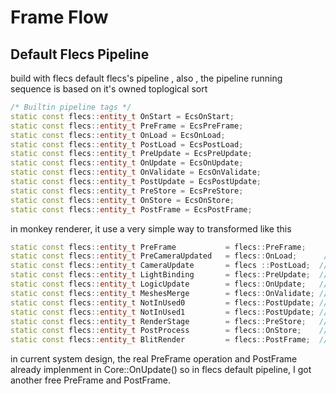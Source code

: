 # Frame Flow

## Default Flecs Pipeline

build with flecs default flecs's pipeline , also , the pipeline running sequence is based on it's owned toplogical sort

```cpp
/* Builtin pipeline tags */
static const flecs::entity_t OnStart = EcsOnStart;
static const flecs::entity_t PreFrame = EcsPreFrame;
static const flecs::entity_t OnLoad = EcsOnLoad;
static const flecs::entity_t PostLoad = EcsPostLoad;
static const flecs::entity_t PreUpdate = EcsPreUpdate;
static const flecs::entity_t OnUpdate = EcsOnUpdate;
static const flecs::entity_t OnValidate = EcsOnValidate;
static const flecs::entity_t PostUpdate = EcsPostUpdate;
static const flecs::entity_t PreStore = EcsPreStore;
static const flecs::entity_t OnStore = EcsOnStore;
static const flecs::entity_t PostFrame = EcsPostFrame;
```

in monkey renderer, it use a very simple way to transformed like this

```cpp
static const flecs::entity_t PreFrame           = flecs::PreFrame;      // just simply useing alias for more easy ways to use
static const flecs::entity_t PreCameraUpdated   = flecs::OnLoad;      // here will handling the InputHandler and Camera Operations
static const flecs::entity_t CameraUpdate       = flecs ::PostLoad;  // In this phase should only be has CameraUpdate
static const flecs::entity_t LightBinding       = flecs::PreUpdate;  // Binding lights and update lights 
static const flecs::entity_t LogicUpdate        = flecs::OnUpdate;   // calculate about mesh moving etc and logic running 
static const flecs::entity_t MeshesMerge        = flecs::OnValidate; // as i wish , this phase will merge each meshes in different render pass 
static const flecs::entity_t NotInUsed0         = flecs::PostUpdate; // empty for the future use 
static const flecs::entity_t NotInUsed1         = flecs::PostUpdate; // empty for the future use 
static const flecs::entity_t RenderStage        = flecs::PreStore;   // forward render , deffered render and etc 
static const flecs::entity_t PostProcess        = flecs::OnStore;    // render and post process 
static const flecs::entity_t BlitRender         = flecs::PostFrame;  // merge each frame buffer and effects to the screen buffers
```

in current system design, the real PreFrame operation and PostFrame already implenment in Core::OnUpdate() so in flecs default pipeline, I got another free PreFrame and PostFrame.
